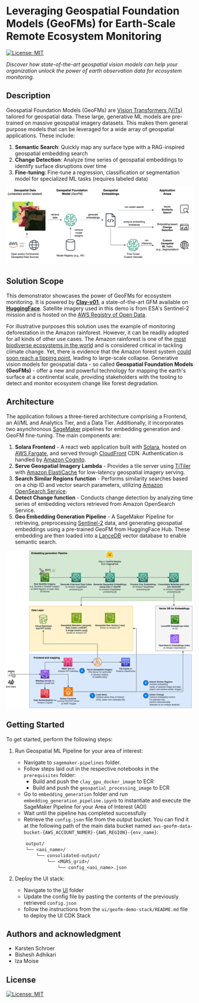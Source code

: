 # Leveraging Geospatial Foundation Models (GeoFMs) for Earth-Scale Remote Ecosystem Monitoring
[![License: MIT](https://img.shields.io/badge/License-MIT-yellow.svg)](https://opensource.org/licenses/MIT)

*Discover how state-of-the-art geospatial vision models can help your organization unlock the power of earth observation data for ecosystem monitoring.*

## Description
Geospatial Foundation Models (GeoFMs) are [Vision Transformers (ViTs)](https://paperswithcode.com/method/vision-transformer) tailored for geospatial data. These large, generative ML models are pre-trained on massive geospatial imagery datasets. This makes them general purpose models that can be leveraged for a wide array of geospatial applications. These include:
1. **Semantic Search**: Quickly map any surface type with a RAG-inspired geospatial embedding search
2. **Change Detection**: Analyze time series of geospatial embeddings to identify surface disruptions over time
3. **Fine-tuning**: Fine-tune a regression, classification or segmentation model for specialized ML tasks (requires labeled data)

![](assets/GeoFM_demo_architecture-Flow-chart.png)

## Solution Scope
 This demonstrator showcases the power of GeoFMs for ecosystem monitoring. It is powered by [**Clay-v01**](https://clay-foundation.github.io/model/index.html), a state-of-the-art GFM available on [**HuggingFace**](https://huggingface.co/made-with-clay/Clay). Satellite imagery used in this demo is from ESA's Sentinel-2 mission and is hosted on the [AWS Registry of Open Data](https://registry.opendata.aws/sentinel-2/).

For illustrative purposes this solution uses the example of monitoring deforestation in the Amazon rainforest. However, it can be readily adopted for all kinds of other use cases. The Amazon rainforest is one of the [most biodiverse ecosystems in the world](https://www.copernicus.eu/en/media/image-day-gallery/deforestation-mato-grosso-brazil) and is considered critical in tackling climate change. Yet, there is evidence that the Amazon forest system [could soon reach a tipping point](https://www.nature.com/articles/s41586-023-06970-0), leading to large-scale collapse. Generative vision models for geospatial data - so called **Geospatial Foundation Models (GeoFMs)** - offer a new and powerful technology for mapping the earth's surface at a continental scale, providing stakeholders with the tooling to detect and monitor ecosystem change like forest degradation.

## Architecture

The application follows a three-tiered architecture comprising a Frontend, an AI/ML and Analytics Tier, and a Data Tier. 
Additionally, it incorporates two asynchronous [SageMaker](https://aws.amazon.com/sagemaker/) pipelines for embedding generation and GeoFM fine-tuning. 
The main components are:

1. **Solara Frontend** - A react web application built with [Solara](https://solara.dev/documentation), hosted on [AWS Fargate](https://aws.amazon.com/fargate/), and served through [CloudFront](https://aws.amazon.com/cloudfront/) CDN. Authentication is handled by [Amazon Cognito](https://aws.amazon.com/pm/cognito/?gclid=CjwKCAiAudG5BhAREiwAWMlSjIMQlGJruxjBD8L18Z4S84V0GeBmiqRpt9dZcvaRquyQZakBXj51JhoCRXUQAvD_BwE&trk=3e612152-ae90-4f91-abda-680eead5127a&sc_channel=ps&ef_id=CjwKCAiAudG5BhAREiwAWMlSjIMQlGJruxjBD8L18Z4S84V0GeBmiqRpt9dZcvaRquyQZakBXj51JhoCRXUQAvD_BwE:G:s&s_kwcid=AL!4422!3!651541907485!e!!g!!amazon%20cognito!19835790380!146491699385).
2. **Serve Geospatial Imagery Lambda** - Provides a tile server using [TiTiler](https://github.com/developmentseed/titiler) with [Amazon ElastiCache](https://aws.amazon.com/elasticache/) for low-latency geospatial imagery serving.
3. **Search Similar Regions function** - Performs similarity searches based on a chip ID and vector search parameters, utilizing [Amazon OpenSearch Service](https://aws.amazon.com/opensearch-service/).
4. **Detect Change function** - Conducts change detection by analyzing time series of embedding vectors retrieved from Amazon OpenSearch Service.
5. **Geo Embedding Generation Pipeline** - A SageMaker Pipeline for retrieving, preprocessing [Sentinel-2](https://www.esa.int/Applications/Observing_the_Earth/Copernicus/Sentinel-2) data, and generating geospatial embeddings using a pre-trained GeoFM from HuggingFace Hub. These embedding are then loaded into a [LanceDB](https://lancedb.github.io/lancedb/) vector database to enable semantic search.

![](assets/GeoFM_demo_architecture_detailed.png)


## Getting Started

To get started, perform the following steps:

1. Run Geospatial ML Pipeline for your area of interest:
    * Navigate to `sagemaker-pipelines` folder.
    * Follow steps laid out in the respective notebooks in the `prerequisites` folder:
        * Build and push the `clay_gpu_docker_image` to ECR 
        * Build and push the `geospatial_processing_image` to ECR 
    * Go to `embedding_generation` folder and run `embedding_generation_pipeline.ipynb` to instantiate and execute the SageMaker Pipeline for your Area of Interest (AOI) 
    * Wait until the pipeline has completed successfully
    * Retrieve the `config.json` file from the output bucket. You can find it at the following path of the main data bucket named `aws-geofm-data-bucket-{AWS_ACCOUNT_NUMER}-{AWS_REGION}-{env_name}`:

    ```
        output/
        └── <aoi_name>/
            └── consolidated-output/
                └── <MGRS_grid>/
                    └── config_<aoi_name>.json
    ```

2. Deploy the UI stack:
    * Navigate to the [UI](./ui/geofm-demo-stack/) folder
    * Update the config file by pasting the contents of the previously retrieved `config.json`
    * follow the instructions from the `ui/geofm-demo-stack/README.md` file to deploy the UI CDK Stack


## Authors and acknowledgment
* Karsten Schroer
* Bishesh Adhikari
* Iza Moise

## License
[![License: MIT](https://img.shields.io/badge/License-MIT-yellow.svg)](https://opensource.org/licenses/MIT)
